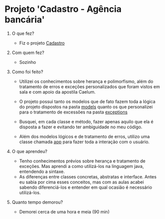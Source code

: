 # Projeto 'Cadastro - Agência bancária'

1. O que fez?
    - Fiz o projeto [Cadastro](https://github.com/qxcodepoo/arcade/blob/master/base/013/Readme.md)

2. Com quem fez?
    - Sozinho

3. Como foi feito?
    
    - Utilizei os conhecimentos sobre herança e polimorfismo, além do tratamento de erros e exceções personalizados que foram vistos em sala e com apoio da apostila Caelum.
    - O projeto possui tanto os modelos que de fato fazem toda a lógica do projeto dispostos na pasta [models](https://github.com/henricker/POO_2020_2/tree/main/Projeto%2010%20Cadastro/src/models) quanto os que personalizei para o tratamento de excessões na pasta [exceptions](https://github.com/henricker/POO_2020_2/tree/main/Projeto%2010%20Cadastro/src/exceptions)

    - Busquei, em cada classe e método, fazer apenas aquilo que ela é disposta a fazer e evitando ter ambiguidade no meu código.

    - Além dos modelos lógicos e de tratamento de erros, utilizo uma classe chamada [app](https://github.com/henricker/POO_2020_2/blob/main/Projeto%2010%20Cadastro/src/App.java) para fazer toda a interação com o usuário.

4. O que aprendeu?
    
    - Tenho conhecimentos prévios sobre herança e tratamento de exceções. Mas aprendi a como utilizá-los na linguagem java, entendendo a sintaxe.
    - As diferenças entre classes concretas, abstratas e interface. Antes eu sabia por cima esses conceitos, mas com as aulas acabei sabendo diferenciá-los e entender em qual ocasião é necessário utilizá-los.

5. Quanto tempo demorou?
    - Demorei cerca de uma hora e meia (90 min)


